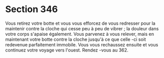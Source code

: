 # Section 346

Vous retirez votre botte et vous vous efforcez de vous redresser pour la maintenir contre
la cloche qui cesse peu à peu de vibrer  ; la douleur dans votre corps s'apaise également.
Vous parvenez à vous relever, mais en maintenant votre botte contre la cloche jusqu'à ce
que celle -ci soit redevenue parfaitement immobile. Vous vous rechaussez ensuite et vous
continuez votre voyage vers l'ouest. Rendez -vous au 362.